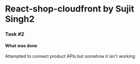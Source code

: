 # React-shop-cloudfront by Sujit Singh2


### Task #2

#### What was done

Attempted to connect product APIs but somehow it isn't working

